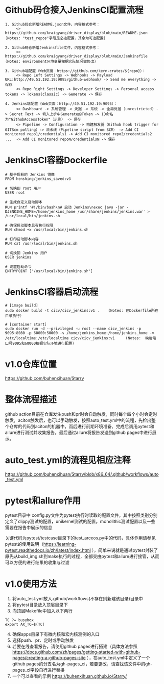 # Github码仓接入JenkinsCI配置流程
```
1. Github码仓新增README.json文件，内容格式参考：
     <> https://github.com/kraigyang/driver_display/blob/main/README.json   (Notes: "test_repos"字段是必选配置，其余为可选配置)

2. Github码仓新增Jenkinsfile文件，内容格式参考：
     <> https://github.com/kraigyang/driver_display/blob/main/Jenkinsfile   (Notes: environment环境变量根据实际情况做修改)

3. Github端配置（Web页面：https://github.com/kern-crates/${repo}）：
     <> Repo Left Settings -> Webhooks -> Payload URL:http://49.51.192.19:9095/github-webhook/ -> Send me everything -> 保存
     <> Repo Right Settings -> Developer Settings -> Personal access tokens -> Tokens(classic) -> Generate -> 保存

4. Jenkins端配置（Web页面：http://49.51.192.19:9095）：
     <> Dashboard -> 系统管理 -> 凭据 -> 系统 -> 全局凭据 (unrestricted) -> Secret Text -> 填入上步中Generate的Token -> ID命名为"GithubAccessToken"（示例） -> 保存
     <> Pipeline -> Configuration -> 构建触发器（Github hook trigger for GITScm polling）-> 流水线（Pipeline script from SCM） -> Add CI monitored repo1/credentials1 -> Add CI monitored repo2/credentials2  ...  -> Add CI monitored repoN/credentialsN -> 保存

```
# JenkinsCI容器Dockerfile
```
# 基于现有的 Jenkins 镜像
FROM henshing/jenkins_saved:v3

# 切换到 root 用户
USER root

# 生成自定义启动脚本
RUN printf '#!/bin/bash\n# 启动 Jenkins\nexec java -jar -DJENKINS_HOME=/home/jenkins_home /usr/share/jenkins/jenkins.war' > /usr/local/bin/jenkins.sh

# 确保启动脚本具有执行权限
RUN chmod +x /usr/local/bin/jenkins.sh

# 打印启动脚本内容
RUN cat /usr/local/bin/jenkins.sh

# 切换回 Jenkins 用户
USER jenkins

# 设置启动命令
ENTRYPOINT ["/usr/local/bin/jenkins.sh"]
```

# JenkinsCI容器启动流程
```
# [image build]
sudo docker build -t cicv/cicv_jenkins:v1 .    (Notes: 在Dockerfile所在目录执行)

# [container start]
sudo docker run -d --privileged -u root --name cicv_jenkins -p 9095:8080 -p 60000:50000 -v /home/jenkins_home:/home/jenkins_home -v /etc/localtime:/etc/localtime cicv/cicv_jenkins:v1     (Notes:  映射端口号9095和60000根据实际环境进行配置)
```


# v1.0仓库位置
https://github.com/buhenxihuan/Starry


# 整体流程描述
github action目前在仓库发生push和pr时会自动触发，同时每个四个小时会定时触发，aciton触发后，也可以手动触发，按照auto_test.yml中的流程，先检出整个仓库的代码到aciton的机器中，而后进行前期环境准备，完成后调用pytest和allure进行测试并收集报告，最后通过allure将报告发送到github pages中进行展示。

# auto_test.yml的流程见相应注释 
https://github.com/buhenxihuan/Starry/blob/x86_64/.github/workflows/auto_test.yml

# pytest和allure作用
pytest目录中 config.py文件为pytest执行时读取的配置文件，其中按照类别分别定义了clippy测试的配置，unikernel测试的配置，monolithic测试配置以及一些需要在报告中展示的信息

关键代码为pytest/testcase目录下的test_arceos.py中的代码，具体作用请参见pytest的使用说明（https://learning-pytest.readthedocs.io/zh/latest/index.html ），简单来说就是通过pytest封装了原先从build_img.sh到make执行的过程，全部交由pytest和allure进行接管，从而可以方便的进行结果的收集与过滤

# v1.0使用方法

1. 将auto_test.yml放入.github/workflows(不存在则新建该目录)目录中
2. 将pytest目录放入顶层目录下
3. 向顶层Makefile中加入以下两行
```shell
TC ?= busybox
export AX_TC=$(TC)
```
4. 确保apps目录下有微内核和宏内核测例的入口
5. 选择push、pr、定时或手动触发
6. 若要在线查看报告，请使用github pages进行搭建（具体方法参照 https://docs.github.com/zh/pages/getting-started-with-github-pages/creating-a-github-pages-site ），在auto_test.yml中定义了一个github pages的分支名为gh-pages_ci，若要更改，请查找该文件中的gh-pages_ci字段自行进行替换
7. 一个可以查看的示例 https://buhenxihuan.github.io/Starry/
